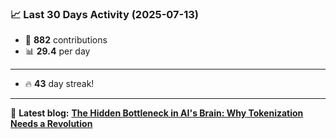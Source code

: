 <!--START_STATS-->
### 📈 Last 30 Days Activity (2025-07-13)  
- 🧮 **882** contributions  
- 📊 **29.4** per day
---
- 🔥 **43** day streak!
---
📝 **Latest blog:** [**The Hidden Bottleneck in AI's Brain: Why Tokenization Needs a Revolution**](https://andriak.com/blog/tokenization-revolution)
<!--END_STATS-->
